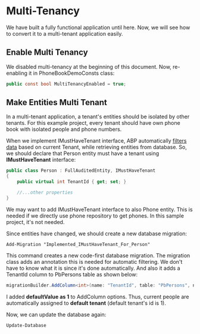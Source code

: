 # Multi-Tenancy

We have built a fully functional application until here. Now, we will
see how to convert it to a multi-tenant application easily.

## Enable Multi Tenancy

We disabled multi-tenancy at the beginning of this document. Now,
re-enabling it in PhoneBookDemoConsts class:

```csharp
public const bool MultiTenancyEnabled = true;
```

## Make Entities Multi Tenant

In a multi-tenant application, a tenant's entities should be isolated by
other tenants. For this example project, every tenant should have own
phone book with isolated people and phone numbers.

When we implement IMustHaveTenant interface, ABP automatically [filters
data](https://aspnetboilerplate.com/Pages/Documents/Data-Filters) based
on current Tenant, while retrieving entities from database. So, we
should declare that Person entity must have a tenant using
**IMustHaveTenant** interface:

```csharp
public class Person : FullAuditedEntity, IMustHaveTenant
{
    public virtual int TenantId { get; set; }

    //...other properties
}
```

We may want to add IMustHaveTenant interface to also Phone entity. This
is needed if we directly use phone repository to get phones. In this
sample project, it's not needed.

Since entities have changed, we should create a new database migration:

```
Add-Migration "Implemented_IMustHaveTenant_For_Person"
```

This command creates a new code-first database migration. The migration
class adds an annotation this is needed for automatic filtering. We
don't have to know what it is since it's done automatically. And also it
adds a TenantId column to PbPersons table as shown below:

```csharp
migrationBuilder.AddColumn<int>(name: "TenantId", table: "PbPersons", nullable: false, defaultValue: 1);
```

I added **defaultValue as 1** to AddColumn options. Thus, current people
are automatically assigned to **default tenant** (default tenant's id is
1).

Now, we can update the database again:

```
Update-Database
```

